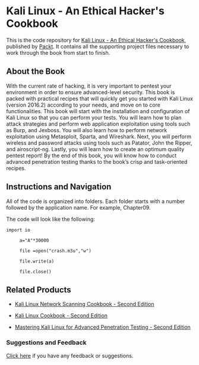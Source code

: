 # Kali Linux - An Ethical Hacker's Cookbook
This is the code repository for [Kali Linux - An Ethical Hacker's Cookbook](https://www.packtpub.com/networking-and-servers/kali-linux-pentesting-cookbook?utm_source=github&utm_medium=repository&utm_campaign=9781787121829), published by [Packt](https://www.packtpub.com/?utm_source=github). It contains all the supporting project files necessary to work through the book from start to finish.
## About the Book
With the current rate of hacking, it is very important to pentest your environment in order to ensure advanced-level security. This book is packed with practical recipes that will quickly get you started with Kali Linux (version 2016.2) according to your needs, and move on to core functionalities. This book will start with the installation and configuration of Kali Linux so that you can perform your tests. You will learn how to plan attack strategies and perform web application exploitation using tools such as Burp, and Jexboss. You will also learn how to perform network exploitation using Metasploit, Sparta, and Wireshark. Next, you will perform wireless and password attacks using tools such as Patator, John the Ripper, and airoscript-ng. Lastly, you will learn how to create an optimum quality pentest report! By the end of this book, you will know how to conduct advanced penetration testing thanks to the book’s crisp and task-oriented recipes.

## Instructions and Navigation
All of the code is organized into folders. Each folder starts with a number followed by the application name. For example, Chapter09.



The code will look like the following:
```
import io

     a="A"*30000

     file =open("crash.m3u","w")

     file.write(a)

     file.close()
```



## Related Products
* [Kali Linux Network Scanning Cookbook - Second Edition](https://www.packtpub.com/networking-and-servers/kali-linux-network-scanning-cookbook-second-edition?utm_source=github&utm_medium=repository&utm_campaign=9781787287907)

* [Kali Linux Cookbook - Second Edition](https://www.packtpub.com/networking-and-servers/kali-linux-cookbook-second-edition?utm_source=github&utm_medium=repository&utm_campaign=9781784390303)

* [Mastering Kali Linux for Advanced Penetration Testing - Second Edition](https://www.packtpub.com/networking-and-servers/mastering-kali-linux-advanced-penetration-testing-second-edition?utm_source=github&utm_medium=repository&utm_campaign=9781787120235)

### Suggestions and Feedback
[Click here](https://docs.google.com/forms/d/e/1FAIpQLSe5qwunkGf6PUvzPirPDtuy1Du5Rlzew23UBp2S-P3wB-GcwQ/viewform) if you have any feedback or suggestions.
